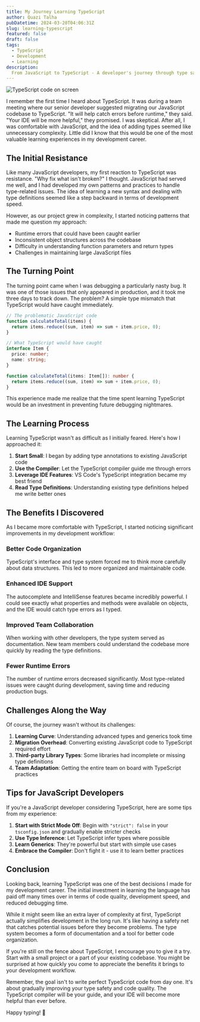 ```yaml
---
title: My Journey Learning TypeScript
author: Quazi Talha
pubDatetime: 2024-03-20T04:06:31Z
slug: learning-typescript
featured: false
draft: false
tags:
  - TypeScript
  - Development
  - Learning
description:
  From JavaScript to TypeScript - A developer's journey through type safety and better code organization.
---
```


<img src="https://i.imgur.com/example-typescript.jpg" alt="TypeScript code on screen" />

I remember the first time I heard about TypeScript. It was during a team meeting where our senior developer suggested migrating our JavaScript codebase to TypeScript. "It will help catch errors before runtime," they said. "Your IDE will be more helpful," they promised. I was skeptical. After all, I was comfortable with JavaScript, and the idea of adding types seemed like unnecessary complexity. Little did I know that this would be one of the most valuable learning experiences in my development career.

## The Initial Resistance

Like many JavaScript developers, my first reaction to TypeScript was resistance. "Why fix what isn't broken?" I thought. JavaScript had served me well, and I had developed my own patterns and practices to handle type-related issues. The idea of learning a new syntax and dealing with type definitions seemed like a step backward in terms of development speed.

However, as our project grew in complexity, I started noticing patterns that made me question my approach:
- Runtime errors that could have been caught earlier
- Inconsistent object structures across the codebase
- Difficulty in understanding function parameters and return types
- Challenges in maintaining large JavaScript files

## The Turning Point

The turning point came when I was debugging a particularly nasty bug. It was one of those issues that only appeared in production, and it took me three days to track down. The problem? A simple type mismatch that TypeScript would have caught immediately.

```typescript
// The problematic JavaScript code
function calculateTotal(items) {
  return items.reduce((sum, item) => sum + item.price, 0);
}

// What TypeScript would have caught
interface Item {
  price: number;
  name: string;
}

function calculateTotal(items: Item[]): number {
  return items.reduce((sum, item) => sum + item.price, 0);
}
```

This experience made me realize that the time spent learning TypeScript would be an investment in preventing future debugging nightmares.

## The Learning Process

Learning TypeScript wasn't as difficult as I initially feared. Here's how I approached it:

1. **Start Small**: I began by adding type annotations to existing JavaScript code
2. **Use the Compiler**: Let the TypeScript compiler guide me through errors
3. **Leverage IDE Features**: VS Code's TypeScript integration became my best friend
4. **Read Type Definitions**: Understanding existing type definitions helped me write better ones

## The Benefits I Discovered

As I became more comfortable with TypeScript, I started noticing significant improvements in my development workflow:

### Better Code Organization
TypeScript's interface and type system forced me to think more carefully about data structures. This led to more organized and maintainable code.

### Enhanced IDE Support
The autocomplete and IntelliSense features became incredibly powerful. I could see exactly what properties and methods were available on objects, and the IDE would catch type errors as I typed.

### Improved Team Collaboration
When working with other developers, the type system served as documentation. New team members could understand the codebase more quickly by reading the type definitions.

### Fewer Runtime Errors
The number of runtime errors decreased significantly. Most type-related issues were caught during development, saving time and reducing production bugs.

## Challenges Along the Way

Of course, the journey wasn't without its challenges:

1. **Learning Curve**: Understanding advanced types and generics took time
2. **Migration Overhead**: Converting existing JavaScript code to TypeScript required effort
3. **Third-party Library Types**: Some libraries had incomplete or missing type definitions
4. **Team Adaptation**: Getting the entire team on board with TypeScript practices

## Tips for JavaScript Developers

If you're a JavaScript developer considering TypeScript, here are some tips from my experience:

1. **Start with Strict Mode Off**: Begin with `"strict": false` in your `tsconfig.json` and gradually enable stricter checks
2. **Use Type Inference**: Let TypeScript infer types where possible
3. **Learn Generics**: They're powerful but start with simple use cases
4. **Embrace the Compiler**: Don't fight it - use it to learn better practices

## Conclusion

Looking back, learning TypeScript was one of the best decisions I made for my development career. The initial investment in learning the language has paid off many times over in terms of code quality, development speed, and reduced debugging time.

While it might seem like an extra layer of complexity at first, TypeScript actually simplifies development in the long run. It's like having a safety net that catches potential issues before they become problems. The type system becomes a form of documentation and a tool for better code organization.

If you're still on the fence about TypeScript, I encourage you to give it a try. Start with a small project or a part of your existing codebase. You might be surprised at how quickly you come to appreciate the benefits it brings to your development workflow.

Remember, the goal isn't to write perfect TypeScript code from day one. It's about gradually improving your type safety and code quality. The TypeScript compiler will be your guide, and your IDE will become more helpful than ever before.

Happy typing! 🚀 